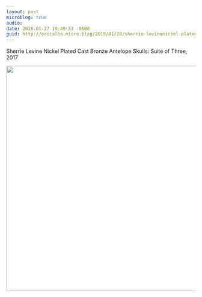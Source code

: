 ```yaml
---
layout: post
microblog: true
audio: 
date: 2018-01-27 19:49:53 -0500
guid: http://ericalba.micro.blog/2018/01/28/sherrie-levinenickel-plated.html
---
```

Sherrie Levine
Nickel Plated Cast Bronze Antelope Skulls: Suite of Three, 2017

<img src="http://micro.ericalba.com/uploads/2018/26b4acdf11.jpg" width="600" height="600" />
